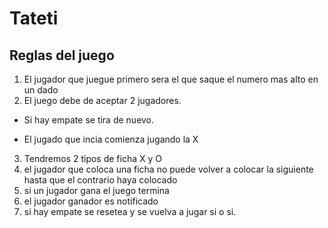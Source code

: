 # Tateti

## Reglas del juego
1. El jugador que juegue primero sera el que saque el numero mas alto en un dado
2. El juego debe de aceptar 2 jugadores.
  * Si hay empate se tira de nuevo.

  * El jugado que incia comienza jugando la X

3. Tendremos 2 tipos de ficha X y O
4. el jugador que coloca una ficha no puede volver a colocar la siguiente hasta que el contrario haya colocado
5. si un jugador gana el juego termina 
6. el jugador ganador es notificado
7. si hay empate se resetea y se vuelva a jugar si o si.
